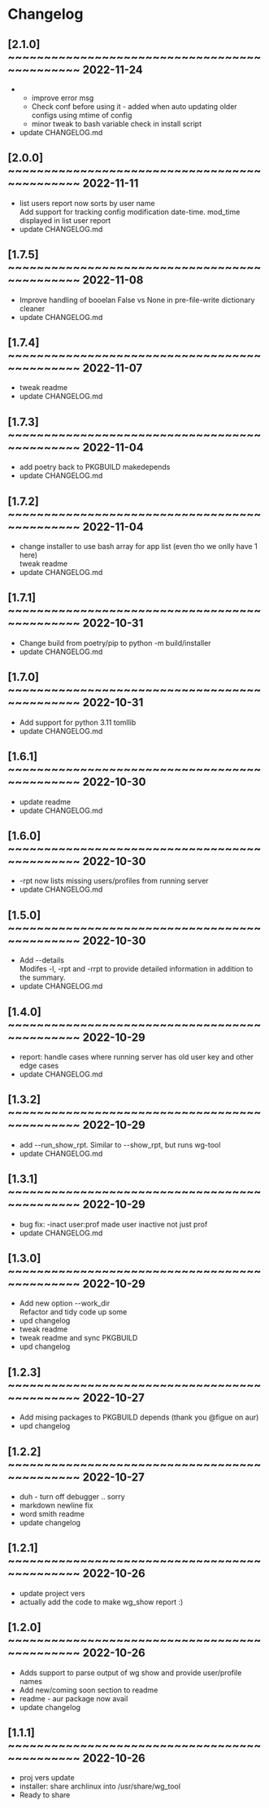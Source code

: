 # Changelog

## [2.1.0] ~~~~~~~~~~~~~~~~~~~~~~~~~~~~~~~~~~~~~~~~~~~~~ 2022-11-24
 - - improve error msg  
   - Check conf before using it - added when auto updating older configs using mtime of config  
   - minor tweak to bash variable check in install script  
 - update CHANGELOG.md  

## [2.0.0] ~~~~~~~~~~~~~~~~~~~~~~~~~~~~~~~~~~~~~~~~~~~~~ 2022-11-11
 - list users report now sorts by user name  
   Add support for tracking config modification date-time. mod_time displayed in list user report  
 - update CHANGELOG.md  

## [1.7.5] ~~~~~~~~~~~~~~~~~~~~~~~~~~~~~~~~~~~~~~~~~~~~~ 2022-11-08
 - Improve handling of booelan False vs None in pre-file-write dictionary cleaner  
 - update CHANGELOG.md  

## [1.7.4] ~~~~~~~~~~~~~~~~~~~~~~~~~~~~~~~~~~~~~~~~~~~~~ 2022-11-07
 - tweak readme  
 - update CHANGELOG.md  

## [1.7.3] ~~~~~~~~~~~~~~~~~~~~~~~~~~~~~~~~~~~~~~~~~~~~~ 2022-11-04
 - add poetry back to PKGBUILD makedepends  
 - update CHANGELOG.md  

## [1.7.2] ~~~~~~~~~~~~~~~~~~~~~~~~~~~~~~~~~~~~~~~~~~~~~ 2022-11-04
 - change installer to use bash array for app list (even tho we onlly have 1 here)  
   tweak readme  
 - update CHANGELOG.md  

## [1.7.1] ~~~~~~~~~~~~~~~~~~~~~~~~~~~~~~~~~~~~~~~~~~~~~ 2022-10-31
 - Change build from poetry/pip to python -m build/installer  
 - update CHANGELOG.md  

## [1.7.0] ~~~~~~~~~~~~~~~~~~~~~~~~~~~~~~~~~~~~~~~~~~~~~ 2022-10-31
 - Add support for python 3.11 tomllib  
 - update CHANGELOG.md  

## [1.6.1] ~~~~~~~~~~~~~~~~~~~~~~~~~~~~~~~~~~~~~~~~~~~~~ 2022-10-30
 - update readme  
 - update CHANGELOG.md  

## [1.6.0] ~~~~~~~~~~~~~~~~~~~~~~~~~~~~~~~~~~~~~~~~~~~~~ 2022-10-30
 - -rpt now lists missing users/profiles from running server  
 - update CHANGELOG.md  

## [1.5.0] ~~~~~~~~~~~~~~~~~~~~~~~~~~~~~~~~~~~~~~~~~~~~~ 2022-10-30
 - Add --details  
   Modifes -l, -rpt and -rrpt to provide detailed information in addition to the summary.  
 - update CHANGELOG.md  

## [1.4.0] ~~~~~~~~~~~~~~~~~~~~~~~~~~~~~~~~~~~~~~~~~~~~~ 2022-10-29
 - report: handle cases where running server has old user key and other edge cases  
 - update CHANGELOG.md  

## [1.3.2] ~~~~~~~~~~~~~~~~~~~~~~~~~~~~~~~~~~~~~~~~~~~~~ 2022-10-29
 - add --run_show_rpt. Similar to --show_rpt, but runs wg-tool  
 - update CHANGELOG.md  

## [1.3.1] ~~~~~~~~~~~~~~~~~~~~~~~~~~~~~~~~~~~~~~~~~~~~~ 2022-10-29
 - bug fix: -inact user:prof made user inactive not just prof  
 - update CHANGELOG.md  

## [1.3.0] ~~~~~~~~~~~~~~~~~~~~~~~~~~~~~~~~~~~~~~~~~~~~~ 2022-10-29
 - Add new option --work_dir  
   Refactor and tidy code up some  
 - upd changelog  
 - tweak readme  
 - tweak readme and sync PKGBUILD  
 - upd changelog  

## [1.2.3] ~~~~~~~~~~~~~~~~~~~~~~~~~~~~~~~~~~~~~~~~~~~~~ 2022-10-27
 - Add mising packages to PKGBUILD depends (thank you @figue on aur)  
 - upd changelog  

## [1.2.2] ~~~~~~~~~~~~~~~~~~~~~~~~~~~~~~~~~~~~~~~~~~~~~ 2022-10-27
 - duh - turn off debugger .. sorry  
 - markdown newline fix  
 - word smith readme  
 - update changelog  

## [1.2.1] ~~~~~~~~~~~~~~~~~~~~~~~~~~~~~~~~~~~~~~~~~~~~~ 2022-10-26
 - update project vers  
 - actually add the code to make wg_show report :)  

## [1.2.0] ~~~~~~~~~~~~~~~~~~~~~~~~~~~~~~~~~~~~~~~~~~~~~ 2022-10-26
 - Adds support to parse output of wg show and provide user/profile names  
 - Add new/coming soon section to readme  
 - readme - aur package now avail  
 - update changelog  

## [1.1.1] ~~~~~~~~~~~~~~~~~~~~~~~~~~~~~~~~~~~~~~~~~~~~~ 2022-10-26
 - proj vers update  
 - installer: share archlinux into /usr/share/wg_tool  
 - Ready to share  

